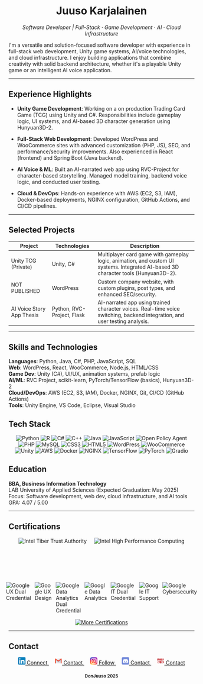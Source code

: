 <h1 align="center">Juuso Karjalainen</h1>
<p align="center"><em>Software Developer | Full-Stack · Game Development · AI · Cloud Infrastructure</em></p>

I'm a versatile and solution-focused software developer with experience in full-stack web development, Unity game systems, AI/voice technologies, and cloud infrastructure. I enjoy building applications that combine creativity with solid backend architecture, whether it's a playable Unity game or an intelligent AI voice application.

---

## Experience Highlights

- **Unity Game Development**: Working on a on production Trading Card Game (TCG) using Unity and C#. Responsibilities include gameplay logic, UI systems, and AI-based 3D character generation using Hunyuan3D-2.

- **Full-Stack Web Development**: Developed WordPress and WooCommerce sites with advanced customization (PHP, JS), SEO, and performance/security improvements. Also experienced in React (frontend) and Spring Boot (Java backend).

- **AI Voice & ML**: Built an AI-narrated web app using RVC-Project for character-based storytelling. Managed model training, backend voice logic, and conducted user testing.

- **Cloud & DevOps**: Hands-on experience with AWS (EC2, S3, IAM), Docker-based deployments, NGINX configuration, GitHub Actions, and CI/CD pipelines.

---

## Selected Projects

| Project | Technologies | Description |
|---------|--------------|-------------|
| Unity TCG (Private) | Unity, C# | Multiplayer card game with gameplay logic, animation, and custom UI systems. Integrated AI-based 3D character tools (Hunyuan3D-2). |
| NOT PUBLISHED | WordPress | Custom company website, with custom plugins, post types, and enhanced SEO/security. |
| AI Voice Story App Thesis | Python, RVC-Project, Flask | AI-narrated app using trained character voices. Real-time voice switching, backend integration, and user testing analysis. |

---

## Skills and Technologies

**Languages**: Python, Java, C#, PHP, JavaScript, SQL  
**Web**: WordPress, React, WooCommerce, Node.js, HTML/CSS  
**Game Dev**: Unity (C#), UI/UX, animation systems, prefab logic  
**AI/ML**: RVC Project, scikit-learn, PyTorch/TensorFlow (basics), Hunyuan3D-2  
**Cloud/DevOps**: AWS (EC2, S3, IAM), Docker, NGINX, Git, CI/CD (GitHub Actions)  
**Tools**: Unity Engine, VS Code, Eclipse, Visual Studio  

## Tech Stack

<p align="center">
  
  <!-- Programming Languages -->
<img src="https://img.shields.io/badge/Python-3776AB?style=flat&logo=python&logoColor=white" alt="Python" />
<img src="https://img.shields.io/badge/R-276DC3?style=flat&logo=r&logoColor=white" alt="R" />
<img src="https://img.shields.io/badge/C%23-239120?style=flat&logo=c-sharp&logoColor=white" alt="C#" />
<img src="https://img.shields.io/badge/C++-00599C?style=flat&logo=c%2b%2b&logoColor=white" alt="C++" />
<img src="https://img.shields.io/badge/Java-007396?style=flat&logo=java&logoColor=white" alt="Java" />
<img src="https://img.shields.io/badge/JavaScript-F7DF1E?style=flat&logo=javascript&logoColor=black" alt="JavaScript" />
<img src="https://img.shields.io/badge/OPA-262261?style=flat&logo=open-policy-agent&logoColor=white" alt="Open Policy Agent" />
<img src="https://img.shields.io/badge/PHP-777BB4?style=flat&logo=php&logoColor=white" alt="PHP" />
<img src="https://img.shields.io/badge/MySQL-4479A1?style=flat&logo=mysql&logoColor=white" alt="MySQL" />
<img src="https://img.shields.io/badge/CSS3-1572B6?style=flat&logo=css3&logoColor=white" alt="CSS3" />
<img src="https://img.shields.io/badge/HTML5-E34F26?style=flat&logo=html5&logoColor=white" alt="HTML5" />

<!-- Web / CMS -->
<img src="https://img.shields.io/badge/WordPress-21759B?style=flat&logo=wordpress&logoColor=white" alt="WordPress" />
<img src="https://img.shields.io/badge/WooCommerce-96588A?style=flat&logo=woocommerce&logoColor=white" alt="WooCommerce" />

<!-- Game Dev -->
<img src="https://img.shields.io/badge/Unity-100000?style=flat&logo=unity&logoColor=white" alt="Unity" />

<!-- Cloud / DevOps -->
<img src="https://img.shields.io/badge/AWS-232F3E?style=flat&logo=amazon-aws&logoColor=white" alt="AWS" />
<img src="https://img.shields.io/badge/Docker-2496ED?style=flat&logo=docker&logoColor=white" alt="Docker" />
<img src="https://img.shields.io/badge/NGINX-009639?style=flat&logo=nginx&logoColor=white" alt="NGINX" />

<!-- Machine Learning / AI -->
<img src="https://img.shields.io/badge/TensorFlow-FF6F00?style=flat&logo=tensorflow&logoColor=white" alt="TensorFlow" />
<img src="https://img.shields.io/badge/PyTorch-EE4C2C?style=flat&logo=pytorch&logoColor=white" alt="PyTorch" />
<img src="https://img.shields.io/badge/Gradio-FFB300?style=flat&logo=gradio&logoColor=black" alt="Gradio" />


</p>

## Education

**BBA, Business Information Technology**  
LAB University of Applied Sciences (Expected Graduation: May 2025)  
Focus: Software development, web dev, cloud infrastructure, and AI tools  
GPA: 4.07 / 5.00

---

## Certifications

<!-- Intel Row -->
<div style="display: flex; align-items: center; justify-content: center; margin-bottom: 20px; gap: 20px;">
  <img src="https://images.credly.com/size/340x340/images/f05ec4cc-f2f7-4eef-9be5-3d27f3552fa1/blob" height="100" alt="Intel Tiber Trust Authority" />
  <img src="https://images.credly.com/images/1b0c6ace-8a3a-4d8b-b713-44570757cda7/hpc-600px.png" height="100" alt="Intel High Performance Computing" />
</div>

<!-- Google Certs Row -->
<div style="display: flex; align-items: center; justify-content: center; gap: 10px;">
  <img src="https://images.credly.com/size/340x340/images/7562bf68-c3a6-4d79-9154-00ee605b9492/UX.png" height="100" alt="Google UX Dual Credential" />
  <img src="https://images.credly.com/size/340x340/images/f4b9febb-69f6-46d8-8797-1e504ebfe0f8/GCC_badge_UX_1000x1000.png" height="100" alt="Google UX Design" />
  <img src="https://images.credly.com/size/340x340/images/4fc3fbcd-87af-4eb9-8f82-8898377c4a94/Badge.png" height="100" alt="Google Data Analytics Dual Credential" />
  <img src="https://images.credly.com/size/340x340/images/d41de2b7-cbc2-47ec-bcf1-ebecbe83872f/GCC_badge_DA_1000x1000.png" height="100" alt="Google Data Analytics" />
  <img src="https://images.credly.com/images/bc810022-a0e9-4390-b8ac-0a1f2e6be68f/IT.png" height="100" alt="Google IT Dual Credential" />
  <img src="https://images.credly.com/size/340x340/images/fb97a12f-c0f1-4f37-9b7d-4a830199fe84/GCC_badge_IT_Support_1000x1000.png" height="100" alt="Google IT Support" />
  <img src="https://images.credly.com/size/340x340/images/0bf0f2da-a699-4c82-82e2-56dcf1f2e1c7/image.png" height="100" alt="Google Cybersecurity" />
</div>



  <div align="center">
  <a href="https://www.linkedin.com/in/juuso-karjalainen-2a1172150/details/certifications/" target="_blank">
    <img src="https://img.shields.io/badge/More%20Certifications-F9A825?style=for-the-badge&logo=linkedin&logoColor=white" alt="More Certifications">
  </a>
</div>







---

## Contact

<p align="center">

  <a href="https://www.linkedin.com/in/juuso-karjalainen-2a1172150" target="_blank">
    <img src="assets/LinkedIn logo.png" alt="LinkedIn" width="20" />
    Connect
  </a>
  &nbsp;&nbsp;&nbsp;

  <a href="mailto:juuso.karjalainen1997@gmail.com">
    <img src="assets/Email.png" alt="Email" width="20" />
    Contact
  </a>
  &nbsp;&nbsp;&nbsp;

  <a href="https://www.instagram.com/juuso.karjalainen/" target="_blank">
    <img src="assets/Instagram logo.png" alt="Instagram" width="20" />
    Follow
  </a>
  &nbsp;&nbsp;&nbsp;

  <a href="https://discord.com/users/387331693951844383" target="_blank">
    <img src="assets/Discord logo.png" alt="Discord" width="20" />
    Contact
  </a>
  &nbsp;&nbsp;&nbsp;

  <a href="https://www.menacecomics.com/contact" target="_blank">
    <img src="assets/Menace Comics licenced logo 2024.png" alt="Menace Comics" width="20" />
    Contact
  </a>

</p>


<p align="center">
  <sub><strong>DonJuuso 2025</strong></sub>
</p>






